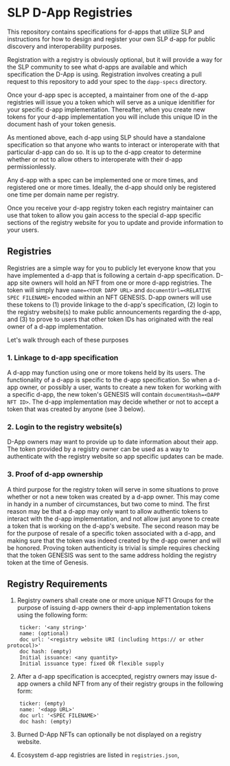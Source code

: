 # SLP D-App Registries

This repository contains specifications for d-apps that utilize SLP and instructions for how to design and register your own SLP d-app for public discovery and interoperability purposes.  

Registration with a registry is obviously optional, but it will provide a way for the SLP community to see what d-apps are available and which specification the D-App is using.  Registration involves creating a pull request to this repository to add your spec to the `dapp-specs` directory.

Once your d-app spec is accepted, a maintainer from one of the d-app registries will issue you a token which will serve as a unique idenitifier for your specific d-app implementation.  Thereafter, when you create new tokens for your d-app implementation you will include this unique ID in the document hash of your token genesis.

As mentioned above, each d-app using SLP should have a standalone specification so that anyone who wants to interact or interoperate with that particular d-app can do so.  It is up to the d-app creator to determine whether or not to allow others to interoperate with their d-app permissionlessly.

Any d-app with a spec can be implemented one or more times, and registered one or more times.  Ideally, the d-app should only be registered one time per domain name per registry.

Once you receive your d-app registry token each registry maintainer can use that token to allow you gain access to the special d-app specific sections of the registry website for you to update and provide information to your users.

## Registries

Registries are a simple way for you to publicly let everyone know that you have implemented a d-app that is following a certain d-app specification.  D-app site owners will hold an NFT from one or more d-app registries.  The token will simply have `name=<YOUR DAPP URL>` and `documentUrl=<RELATIVE SPEC FILENAME>` encoded within an NFT GENESIS.  D-app owners will use these tokens to (1) provide linkage to the d-app's specification, (2) login to the registry website(s) to make public announcements regarding the d-app, and (3) to prove to users that other token IDs has originated with the real owner of a d-app implementation.

Let's walk through each of these purposes

### 1. Linkage to d-app specification

A d-app may function using one or more tokens held by its users.  The functionality of a d-app is specific to the d-app specification.  So when a d-app owner, or possibly a user, wants to create a new token for working with a specific d-app, the new token's GENESIS will contain `documentHash=<DAPP NFT ID>`.  The d-app implementation may decide whether or not to accept a token that was created by anyone (see 3 below).

### 2. Login to the registry website(s)

D-App owners may want to provide up to date information about their app.  The token provided by a registry owner can be used as a way to authenticate with the registry website so app specific updates can be made.

### 3. Proof of d-app ownership

A third purpose for the registry token will serve in some situations to prove whether or not a new token was created by a d-app owner.  This may come in handy in a number of circumstances, but two come to mind.  The first reason may be that a d-app may only want to allow authentic tokens to interact with the d-app implementation, and not allow just anyone to create a token that is working on the d-app's website.  The second reason may be for the purpose of resale of a specific token associated with a d-app, and making sure that the token was indeed created by the d-app owner and will be honored.  Proving token authenticity is trivial is simple requires checking that the token GENESIS was sent to the same address holding the registry token at the time of Genesis.

## Registry Requirements

1. Registry owners shall create one or more unique NFT1 Groups for the purpose of issuing d-app owners their d-app implementation tokens using the following form:
```
    ticker: '<any string>'
    name: (optional)
    doc url: '<registry website URI (including https:// or other protocol)>'
    doc hash: (empty)
    Initial issuance: <any quantity>
    Initial issuance type: fixed OR flexible supply
```

2. After a d-app specification is accecpted, registry owners may issue d-app owners a child NFT from any of their registry groups in the following form:
```
    ticker: (empty)
    name: '<dapp URL>'
    doc url: '<SPEC FILENAME>'
    doc hash: (empty)
```

3. Burned D-App NFTs can optionally be not displayed on a registry website.

4. Ecosystem d-app registries are listed in `registries.json`, 
